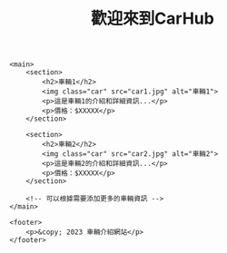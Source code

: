 <html lang="zh-TW">
<head>
    <meta charset="UTF-8">
    <title>車輛介紹網站</title>
    <style>
        /* 在這裡添加 CSS 來美化你的網站外觀 */
        /* 例如：調整圖片大小、對齊、邊框等 */
        .car {
            max-width: 300px;
            display: block;
            margin-bottom: 20px;
        }
    </style>
</head>
<body>
    <header>
        <h1>歡迎來到CarHub</h1>
    </header>

    <main>
        <section>
            <h2>車輛1</h2>
            <img class="car" src="car1.jpg" alt="車輛1">
            <p>這是車輛1的介紹和詳細資訊...</p>
            <p>價格：$XXXXX</p>
        </section>

        <section>
            <h2>車輛2</h2>
            <img class="car" src="car2.jpg" alt="車輛2">
            <p>這是車輛2的介紹和詳細資訊...</p>
            <p>價格：$XXXXX</p>
        </section>

        <!-- 可以根據需要添加更多的車輛資訊 -->
    </main>

    <footer>
        <p>&copy; 2023 車輛介紹網站</p>
    </footer>
</body>
</html>
